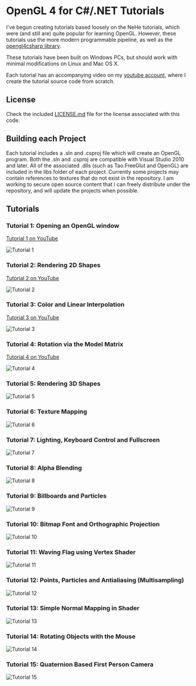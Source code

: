 # OpenGL 4 for C#/.NET Tutorials
I've begun creating tutorials based loosely on the NeHe tutorials, which were (and still are) quite popular for learning OpenGL.  However, these tutorials use the more modern programmable pipeline, as well as the [opengl4csharp library](https://github.com/giawa/opengl4csharp).

These tutorials have been built on Windows PCs, but should work with minimal modifications on Linux and Mac OS X.

Each tutorial has an accompanying video on my [youtube account](https://www.youtube.com/giawavideos), where I create the tutorial source code from scratch.

## License
Check the included [LICENSE.md](https://github.com/giawa/opengl4tutorials/blob/master/LICENSE.md) file for the license associated with this code.

## Building each Project
Each tutorial includes a .sln and .csproj file which will create an OpenGL program.  Both the .sln and .csproj are compatible with Visual Studio 2010 and later.  All of the associated .dlls (such as Tao.FreeGlut and OpenGL) are included in the libs folder of each project.  Currently some projects may contain references to textures that do not exist in the repository.  I am working to secure open source content that I can freely distribute under the repository, and will update the projects when possible.

## Tutorials

### Tutorial 1:  Opening an OpenGL window
[Tutorial 1 on YouTube](https://www.youtube.com/watch?v=2KEHrB82Z2M)

![Tutorial 1](https://giawa.github.com/tutorials/tutorial1.jpg)

### Tutorial 2:  Rendering 2D Shapes
[Tutorial 2 on YouTube](https://www.youtube.com/watch?v=xNGmQ6lO6NY)

![Tutorial 2](https://giawa.github.com/tutorials/tutorial2.jpg)

### Tutorial 3:  Color and Linear Interpolation
[Tutorial 3 on YouTube](https://www.youtube.com/watch?v=ASNfoQP_m1Q)

![Tutorial 3](https://giawa.github.com/tutorials/tutorial3.jpg)

### Tutorial 4:  Rotation via the Model Matrix
[Tutorial 4 on YouTube](https://www.youtube.com/watch?v=RU_Dkm_-Jsc)

![Tutorial 4](https://giawa.github.com/tutorials/tutorial4.jpg)

### Tutorial 5:  Rendering 3D Shapes
![Tutorial 5](https://giawa.github.com/tutorials/tutorial5.jpg)

### Tutorial 6:  Texture Mapping
![Tutorial 6](https://giawa.github.com/tutorials/tutorial6.jpg)

### Tutorial 7:  Lighting, Keyboard Control and Fullscreen
![Tutorial 7](https://giawa.github.com/tutorials/tutorial7.jpg)

### Tutorial 8:  Alpha Blending
![Tutorial 8](https://giawa.github.com/tutorials/tutorial8.jpg)

### Tutorial 9:  Billboards and Particles
![Tutorial 9](https://giawa.github.com/tutorials/tutorial9.jpg)

### Tutorial 10:  Bitmap Font and Orthographic Projection
![Tutorial 10](https://giawa.github.com/tutorials/tutorial10.jpg)

### Tutorial 11:  Waving Flag using Vertex Shader
![Tutorial 11](https://giawa.github.com/tutorials/tutorial11.jpg)

### Tutorial 12:  Points, Particles and Antialiasing (Multisampling)
![Tutorial 12](https://giawa.github.com/tutorials/tutorial12.jpg)

### Tutorial 13:  Simple Normal Mapping in Shader
![Tutorial 13](https://giawa.github.com/tutorials/tutorial13.jpg)

### Tutorial 14:  Rotating Objects with the Mouse
![Tutorial 14](https://giawa.github.com/tutorials/tutorial14.jpg)

### Tutorial 15:  Quaternion Based First Person Camera
![Tutorial 15](https://giawa.github.com/tutorials/tutorial15.jpg)
